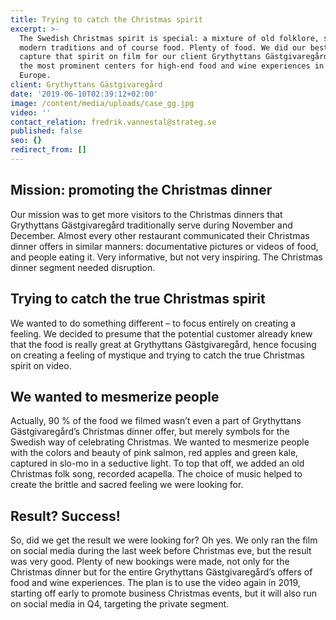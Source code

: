 ```yaml
---
title: Trying to catch the Christmas spirit
excerpt: >-
  The Swedish Christmas spirit is special: a mixture of old folklore, some
  modern traditions and of course food. Plenty of food. We did our best to
  capture that spirit on film for our client Grythyttans Gästgivaregård, one of
  the most prominent centers for high-end food and wine experiences in Northern
  Europe.
client: Grythyttans Gästgivaregård
date: '2019-06-10T02:39:12+02:00'
image: /content/media/uploads/case_gg.jpg
video: ''
contact_relation: fredrik.vannestal@strateg.se
published: false
seo: {}
redirect_from: []
---
```

## Mission: promoting the Christmas dinner

Our mission was to get more visitors to the Christmas dinners that Grythyttans Gästgivaregård traditionally serve during November and December. Almost every other restaurant communicated their Christmas dinner offers in similar manners: documentative pictures or videos of food, and people eating it. Very informative, but not very inspiring. The Christmas dinner segment needed disruption.



## Trying to catch the true Christmas spirit

We wanted to do something different – to focus entirely on creating a feeling. We decided to presume that the potential customer already knew that the food is really great at Grythyttans Gästgivaregård, hence focusing on creating a feeling of mystique and trying to catch the true Christmas spirit on video. 



## We wanted to mesmerize people

Actually, 90 % of the food we filmed wasn’t even a part of Grythyttans Gästgivaregård’s Christmas dinner offer, but merely symbols for the Swedish way of celebrating Christmas. We wanted to mesmerize people with the colors and beauty of pink salmon, red apples and green kale, captured in slo-mo in a seductive light. To top that off, we added an old Christmas folk song, recorded acapella. The choice of music helped to create the brittle and sacred feeling we were looking for.



## Result? Success!

So, did we get the result we were looking for? Oh yes. We only ran the film on social media during the last week before Christmas eve, but the result was very good. Plenty of new bookings were made, not only for the Christmas dinner but for the entire Grythyttans Gästgivaregård’s offers of food and wine experiences. The plan is to use the video again in 2019, starting off early to promote business Christmas events, but it will also run on social media in Q4, targeting the private segment.

